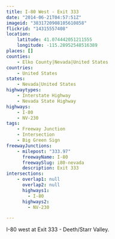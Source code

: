 ```yaml
---
title: I-80 West - Exit 333
date: "2014-06-21T04:57:51Z"
imageid: "3831720908105610858"
flickrid: "14315557408"
location:
    latitude: 41.074442051211555
    longitude: -115.28952548516389
places: []
counties:
    - Elko County|Nevada|United States
countries:
    - United States
states:
    - Nevada|United States
highwaytypes:
    - Interstate Highway
    - Nevada State Highway
highways:
    - I-80
    - NV-230
tags:
    - Freeway Junction
    - Intersection
    - Big Green Sign
freewayJunctions:
    - milepost: "333.97"
      freewayName: I-80
      freewaySlug: i80-nevada
      description: Exit 333
intersections:
    - overlap1: null
      overlap2: null
      highways1:
        - I-80
      highways2:
        - NV-230

---
```

I-80 west at Exit 333 - Deeth/Starr Valley.